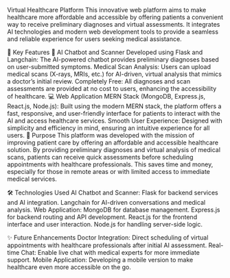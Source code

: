 Virtual Healthcare Platform
This innovative web platform aims to make healthcare more affordable and accessible by offering patients a convenient way to receive preliminary diagnoses and virtual assessments. It integrates AI technologies and modern web development tools to provide a seamless and reliable experience for users seeking medical assistance.

🌟 Key Features
🤖 AI Chatbot and Scanner
Developed using Flask and Langchain: The AI-powered chatbot provides preliminary diagnoses based on user-submitted symptoms.
Medical Scan Analysis: Users can upload medical scans (X-rays, MRIs, etc.) for AI-driven, virtual analysis that mimics a doctor’s initial review.
Completely Free: All diagnoses and scan assessments are provided at no cost to users, enhancing the accessibility of healthcare.
💻 Web Application
MERN Stack (MongoDB, Express.js, React.js, Node.js): Built using the modern MERN stack, the platform offers a fast, responsive, and user-friendly interface for patients to interact with the AI and access healthcare services.
Smooth User Experience: Designed with simplicity and efficiency in mind, ensuring an intuitive experience for all users.
🚀 Purpose
This platform was developed with the mission of improving patient care by offering an affordable and accessible healthcare solution. By providing preliminary diagnoses and virtual analysis of medical scans, patients can receive quick assessments before scheduling appointments with healthcare professionals. This saves time and money, especially for those in remote areas or with limited access to immediate medical services.

🛠️ Technologies Used
AI Chatbot and Scanner:
Flask for backend services and AI integration.
Langchain for AI-driven conversations and medical analysis.
Web Application:
MongoDB for database management.
Express.js for backend routing and API development.
React.js for the frontend interface and user interaction.
Node.js for handling server-side logic.  

✨ Future Enhancements
Doctor Integration: Direct scheduling of virtual appointments with healthcare professionals after initial AI assessment.
Real-time Chat: Enable live chat with medical experts for more immediate support.
Mobile Application: Developing a mobile version to make healthcare even more accessible on the go.
